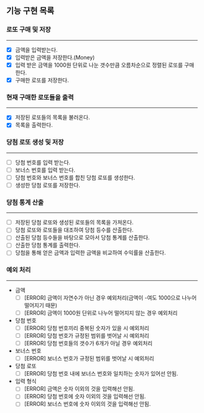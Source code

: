 
## 기능 구현 목록


### 로또 구매 및 저장

---

- [x]  금액을 입력받는다.
- [x]  입력받은 금액을 저장한다.(Money)
- [x]  입력 받은 금액을 1000원 단위로 나눈 갯수만큼 오름차순으로 정렬된 로또를 구매한다.
- [x]  구매한 로또를 저장한다.

### 현재 구매한 로또들을 출력

---

- [x]  저장된 로또들의 목록을 불러온다.
- [x]  목록을 출력한다.

### 당첨 로또 생성 및 저장

---

- [ ]  당첨 번호를 입력 받는다.
- [ ]  보너스 번호를 입력 받는다.
- [ ]  당첨 번호와 보너스 번호를 합친 당첨 로또를 생성한다.
- [ ]  생성한 당첨 로또를 저장한다.

### 당첨 통계 산출

---

- [ ]  저장된 당첨 로또와 생성된 로또들의 목록을 가져온다.
- [ ]  당첨 로또와 로또들을 대조하여 당첨 등수를 산출한다.
- [ ]  산출된 당첨 등수들을 바탕으로 모아서 당첨 통계를 산출한다.
- [ ]  산출한 당첨 통계를 출력한다.
- [ ]  당첨을 통해 얻은 금액과 입력한 금액을 비교하여 수익률을 산출한다.

### 예외 처리

---

- 금액
    - [ ]  [ERROR] 금액이 자연수가 아닌 경우 예외처리(금액이 -여도 1000으로 나누어 떨어지기 때문)
    - [ ]  [ERROR] 금액이 1000원 단위로 나누어 떨어지지 않는 경우 예외처리
- 당첨 번호
    - [ ]  [ERROR] 당첨 번호끼리 중복된 숫자가 있을 시 예외처리
    - [ ]  [ERROR] 당첨 번호가 규정된 범위를 벗어날 시 예외처리
    - [ ]  [ERROR] 당첨 번호들의 갯수가 6개가 아닐 경우 예외처리
- 보너스 번호
    - [ ]  [ERROR] 보너스 번호가 규정된 범위를 벗어날 시 예외처리
- 당첨 로또
    - [ ]  [ERROR] 당첨 번호 내에 보너스 번호와 일치하는 숫자가 있어선 안됨.

- 입력 형식
    - [ ]  [ERROR] 금액은 숫자 이외의 것을 입력해선 안됨.
    - [ ]  [ERROR] 당첨 번호에 숫자 이외의 것을 입력해선 안됨.
    - [ ]  [ERROR] 보너스 번호에 숫자 이외의 것을 입력해선 안됨.